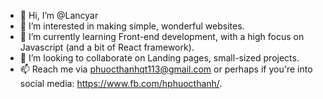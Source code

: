 - 👋 Hi, I’m @Lancyar
- 👀 I’m interested in making simple, wonderful websites.
- 🌱 I’m currently learning Front-end development, with a high focus on Javascript (and a bit of React framework).
- 💞️ I’m looking to collaborate on Landing pages, small-sized projects.
- 📫 Reach me via phuocthanhqt113@gmail.com or perhaps if you're into social media: https://www.fb.com/hphuocthanh/.

<!---
Lancyar/Lancyar is a ✨ special ✨ repository because its `README.md` (this file) appears on your GitHub profile.
You can click the Preview link to take a look at your changes.
--->
